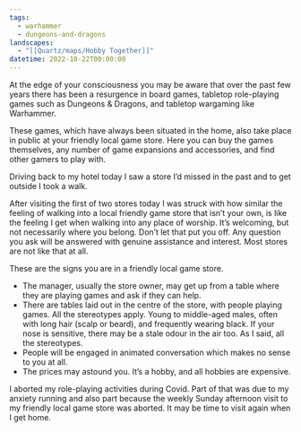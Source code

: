 ```yaml
---
tags:
  - warhammer
  - dungeons-and-dragons
landscapes:
  - "[[Quartz/maps/Hobby Together]]"
datetime: 2022-10-22T00:00:00
---
```

At the edge of your consciousness you may be aware that over the past few years there has been a resurgence in board games, tabletop role-playing games such as Dungeons & Dragons, and tabletop wargaming like Warhammer.

These games, which have always been situated in the home, also take place in public at your friendly local game store. Here you can buy the games themselves, any number of game expansions and accessories, and find other gamers to play with.

Driving back to my hotel today I saw a store I’d missed in the past and to get outside I took a walk.

After visiting the first of two stores today I was struck with how similar the feeling of walking into a local friendly game store that isn’t your own, is like the feeling I get when walking into any place of worship. It’s welcoming, but not necessarily where you belong. Don’t let that put you off. Any question you ask will be answered with genuine assistance and interest. Most stores are not like that at all.

These are the signs you are in a friendly local game store.
- The manager, usually the store owner, may get up from a table where they are playing games and ask if they can help.
- There are tables laid out in the centre of the store, with people playing games. All the stereotypes apply. Young to middle-aged males, often with long hair (scalp or beard), and frequently wearing black. If your nose is sensitive, there may be a stale odour in the air too. As I said, all the stereotypes.
- People will be engaged in animated conversation which makes no sense to you at all.
- The prices may astound you. It’s a hobby, and all hobbies are expensive.

I aborted my role-playing activities during Covid. Part of that was due to my anxiety running and also part because the weekly Sunday afternoon visit to my friendly local game store was aborted. It may be time to visit again when I get home.